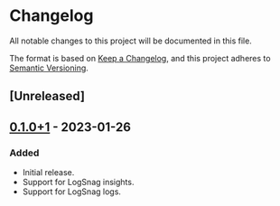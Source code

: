 # Changelog

All notable changes to this project will be documented in this file.

The format is based on [Keep a Changelog](https://keepachangelog.com/en/1.0.0/),
and this project adheres to [Semantic Versioning](https://semver.org/spec/v2.0.0.html).

## [Unreleased]

## [0.1.0+1] - 2023-01-26

### Added

- Initial release.
- Support for LogSnag insights.
- Support for LogSnag logs.

[0.1.0+1]: https://github.com/Joran-Dob/logsnag/releases/tag/v0.1.0